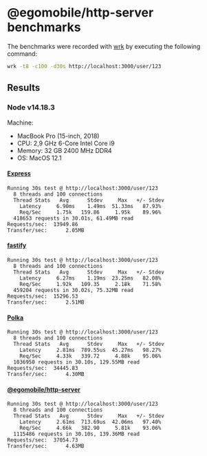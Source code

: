 # @egomobile/http-server benchmarks

The benchmarks were recorded with [wrk](https://github.com/wg/wrk) by executing the following command:

```bash
wrk -t8 -c100 -d30s http://localhost:3000/user/123
```

## Results

### Node v14.18.3

Machine:

- MacBook Pro (15-inch, 2018)
- CPU: 2,9 GHz 6-Core Intel Core i9
- Memory: 32 GB 2400 MHz DDR4
- OS: MacOS 12.1

#### [Express](https://expressjs.com/)

```
Running 30s test @ http://localhost:3000/user/123
  8 threads and 100 connections
  Thread Stats   Avg      Stdev     Max   +/- Stdev
    Latency     6.90ms    1.49ms  51.33ms   87.93%
    Req/Sec     1.75k   159.86     1.95k    89.96%
  418653 requests in 30.01s, 61.49MB read
Requests/sec:  13949.86
Transfer/sec:      2.05MB
```

#### [fastify](https://github.com/fastify/fastify)

```
Running 30s test @ http://localhost:3000/user/123
  8 threads and 100 connections
  Thread Stats   Avg      Stdev     Max   +/- Stdev
    Latency     6.27ms    1.19ms  23.25ms   82.08%
    Req/Sec     1.92k   109.35     2.18k    71.58%
  459204 requests in 30.02s, 75.32MB read
Requests/sec:  15296.53
Transfer/sec:      2.51MB
```

#### [Polka](https://github.com/lukeed/polka)

```
Running 30s test @ http://localhost:3000/user/123
  8 threads and 100 connections
  Thread Stats   Avg      Stdev     Max   +/- Stdev
    Latency     2.81ms  789.55us  45.27ms   98.27%
    Req/Sec     4.33k   339.72     4.88k    95.06%
  1036950 requests in 30.10s, 129.55MB read
Requests/sec:  34445.83
Transfer/sec:      4.30MB
```

#### [@egomobile/http-server](https://github.com/egomobile/node-http-server)

```
Running 30s test @ http://localhost:3000/user/123
  8 threads and 100 connections
  Thread Stats   Avg      Stdev     Max   +/- Stdev
    Latency     2.61ms  713.69us  42.06ms   97.40%
    Req/Sec     4.66k   382.90     5.81k    93.06%
  1115486 requests in 30.10s, 139.36MB read
Requests/sec:  37054.73
Transfer/sec:      4.63MB
```
